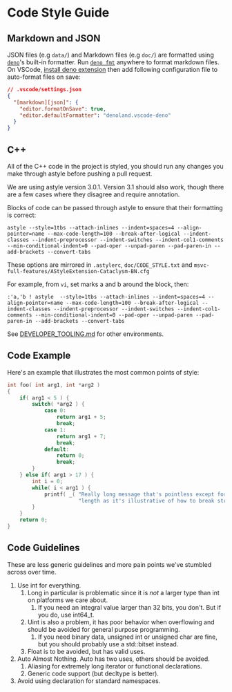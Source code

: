 # Code Style Guide

## Markdown and JSON

JSON files (e.g `data/`) and Markdown files (e.g `doc/`) are formatted using
[`deno`](https://deno.com)'s built-in formatter. Run
[`deno fmt`](https://deno.land/manual/tools/formatter) anywhere to format markdown files. On VSCode,
[install deno extension](https://deno.land/manual@v1.36.4/references/vscode_deno#using-formatting)
then add following configuration file to auto-format files on save:

```json
// .vscode/settings.json
{
  "[markdown][json]": {
    "editor.formatOnSave": true,
    "editor.defaultFormatter": "denoland.vscode-deno"
  }
}
```

## C++

All of the C++ code in the project is styled, you should run any changes you make through astyle
before pushing a pull request.

We are using astyle version 3.0.1. Version 3.1 should also work, though there are a few cases where
they disagree and require annotation.

Blocks of code can be passed through astyle to ensure that their formatting is correct:

    astyle --style=1tbs --attach-inlines --indent=spaces=4 --align-pointer=name --max-code-length=100 --break-after-logical --indent-classes --indent-preprocessor --indent-switches --indent-col1-comments --min-conditional-indent=0 --pad-oper --unpad-paren --pad-paren-in --add-brackets --convert-tabs

These options are mirrored in `.astylerc`, `doc/CODE_STYLE.txt` and
`msvc-full-features/AStyleExtension-Cataclysm-BN.cfg`

For example, from `vi`, set marks a and b around the block, then:

    :'a,'b ! astyle  --style=1tbs --attach-inlines --indent=spaces=4 --align-pointer=name --max-code-length=100 --break-after-logical --indent-classes --indent-preprocessor --indent-switches --indent-col1-comments --min-conditional-indent=0 --pad-oper --unpad-paren --pad-paren-in --add-brackets --convert-tabs

See [DEVELOPER_TOOLING.md](DEVELOPER_TOOLING.md) for other environments.

## Code Example

Here's an example that illustrates the most common points of style:

```c++
int foo( int arg1, int *arg2 )
{
    if( arg1 < 5 ) {
        switch( *arg2 ) {
            case 0:
                return arg1 + 5;
                break;
            case 1:
                return arg1 + 7;
                break;
            default:
                return 0;
                break;
        }
    } else if( arg1 > 17 ) {
        int i = 0;
        while( i < arg1 ) {
            printf( _( "Really long message that's pointless except for the number %d and for its "
                       "length as it's illustrative of how to break strings properly.\n" ), i );
        }
    }
    return 0;
}
```

## Code Guidelines

These are less generic guidelines and more pain points we've stumbled across over time.

1. Use int for everything.
   1. Long in particular is problematic since it is _not_ a larger type than int on platforms we
      care about.
      1. If you need an integral value larger than 32 bits, you don't. But if you do, use int64_t.
   2. Uint is also a problem, it has poor behavior when overflowing and should be avoided for
      general purpose programming.
      1. If you need binary data, unsigned int or unsigned char are fine, but you should probably
         use a std::bitset instead.
   3. Float is to be avoided, but has valid uses.
2. Auto Almost Nothing. Auto has two uses, others should be avoided.
   1. Aliasing for extremely long iterator or functional declarations.
   2. Generic code support (but decltype is better).
3. Avoid using declaration for standard namespaces.
